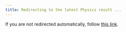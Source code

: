 ```yaml
---
title: Redirecting to the latest Physics result ...
---
```


<!DOCTYPE html>
<html lang="en">
<head>
  <meta http-equiv="refresh" content="3;url=https://arxiv.org/abs/2410.18419">
</head>
<body>
  <p>If you are not redirected automatically, follow <a href="https://arxiv.org/abs/2410.18419">this link</a>.</p>
</body>
</html>
